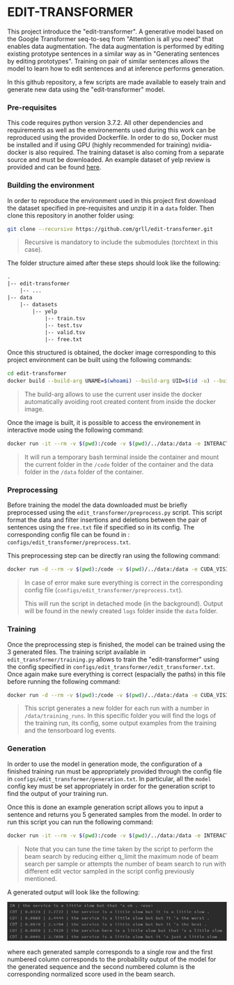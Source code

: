 EDIT-TRANSFORMER
==================

This project introduce the "edit-transformer". A generative model based on the Google Transformer 
seq-to-seq from "Attention is all you need" that enables data augmentation. The data augmentation is performed by 
editing existing prototype sentences in a similar way as in "Generating sentences by editing prototypes". Training on 
pair of similar sentences allows the model to learn how to edit sentences and at inference performs generation.
 
In this github repository, a few scripts are made available to easely train and generate new data using the 
"edit-transformer" model.

### Pre-requisites

This code requires python version 3.7.2. All other dependencies and requirements as well as the
environements used during this work can be reproduced using the provided Dockerfile. In order to do so, Docker must be
installed and if using GPU (highly recommended for training) nvidia-docker is also required. The training dataset is 
also coming from a separate source and must be downloaded. An example dataset of yelp review is provided and can be
found [here](https://worksheets.codalab.org/bundles/0x99d0557925b34dae851372841f206b8a/).

### Building the environment

In order to reproduce the environment used in this project first download the dataset specified in pre-requisites and unzip it in a 
```data``` folder. Then clone this repository in another folder using: 

```bash
git clone --recursive https://github.com/grll/edit-transformer.git
```

> Recursive is mandatory to include the submodules (torchtext in this case).

The folder structure aimed after these steps should look like the following:

    .
    |-- edit-transformer
        |-- ...
    |-- data
        |-- datasets
            |-- yelp
                |-- train.tsv
                |-- test.tsv
                |-- valid.tsv
                |-- free.txt
 
 Once this structured is obtained, the docker image corresponding to this project environment can be built using the 
 following commands:
 
```bash
cd edit-transformer
docker build --build-arg UNAME=$(whoami) --build-arg UID=$(id -u) --build-arg GID=$(id -g) -t edit-transformer:0.0.2 .
```

> The build-arg allows to use the current user inside the docker automatically avoiding root created content from inside
 the docker image.

Once the image is built, it is possible to access the environement in interactive mode using the following command:

```bash
docker run -it --rm -v $(pwd):/code -v $(pwd)/../data:/data -e INTERACTIVE_ENVIRONMENT=True edit-transformer:0.0.2 /bin/bash
```

> It will run a temporary bash terminal inside the container and mount the current folder in the `/code` folder of 
the container and the data folder in the `/data` folder of the container.

### Preprocessing

Before training the model the data downloaded must be briefly preprocessed using the `edit_transformer/preprocess.py` 
script. This script format the data and filter insertions and deletions between the pair of sentences using the 
`free.txt` file if specified so in its config. The corresponding config file can be found in :
`configs/edit_transformer/preprocess.txt`.

This preprocessing step can be directly ran using the following command:

```bash
docker run -d --rm -v $(pwd):/code -v $(pwd)/../data:/data -e CUDA_VISIBLE_DEVICES=0 edit-transformer:0.0.2 python3.7 -u edit_transformer/preprocess.py
```

> In case of error make sure everything is correct in the corresponding config file 
(`configs/edit_transformer/preprocess.txt`).
>
> This will run the script in detached mode (in the background). Output will be found in the newly created `logs` folder
inside the `data` folder.

### Training

Once the preprocessing step is finished, the model can be trained using the 3 generated files. The training script 
available in `edit_transformer/training.py` allows to train the "edit-transformer" using the config specified in 
`configs/edit_transformer/edit_transformer.txt`. Once again make sure everything is correct (espacially the paths) in 
this file before running the following command:

```bash
docker run -d --rm -v $(pwd):/code -v $(pwd)/../data:/data -e CUDA_VISIBLE_DEVICES=0 edit-transformer:0.0.2 python3.7 -u edit_transformer/training.py
```

> This script generates a new folder for each run with a number in `/data/training_runs`. In this specific folder you 
will find the logs of the training run, its config, some output examples from the training and the tensorboard log 
events.

### Generation

In order to use the model in generation mode, the configuration of a finished training run must be appropriately 
provided through the config file in `configs/edit_transformer/generation.txt`. In particular, all the `model` config
key must be set appropriately in order for the generation script to find the output of your training run.

Once this is done an example generation script allows you to input a sentence and returns you 5 generated samples from
the model. In order to run this script you can run the following command:

```bash
docker run -it --rm -v $(pwd):/code -v $(pwd)/../data:/data -e INTERACTIVE_ENVIRONMENT=True edit-transformer:0.0.2 python3.7 edit_transformer/generation.py
```

> Note that you can tune the time taken by the script to perform the beam search by reducing either q_limit the maximum
node of beam search per sample or attempts the number of beam search to run with different edit vector sampled in the 
script config previously mentioned.

A generated output will look like the following:

![Generation Output](/images/output.png)

where each generated sample corresponds to a single row and the first numbered column corresponds to the probability 
output of the model for the generated sequence and the second numbered column is the corresponding normalized score used
 in the beam search.
